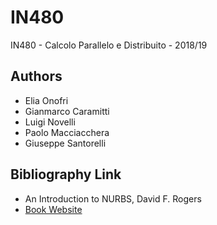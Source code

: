 # IN480
IN480 - Calcolo Parallelo e Distribuito - 2018/19


## Authors
 - Elia Onofri
 - Gianmarco Caramitti
 - Luigi Novelli
 - Paolo Macciacchera
 - Giuseppe Santorelli
 
## Bibliography Link
 - An Introduction to NURBS, David F. Rogers
 - [Book Website](http://www.nar-associates.com/nurbs/)
